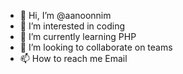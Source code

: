 - 👋 Hi, I’m @aanoonnim
- 👀 I’m interested in coding
- 🌱 I’m currently learning PHP
- 💞️ I’m looking to collaborate on teams
- 📫 How to reach me Email

<!---
aanoonnim/aanoonnim is a ✨ special ✨ repository because its `README.md` (this file) appears on your GitHub profile.
You can click the Preview link to take a look at your changes.
--->
